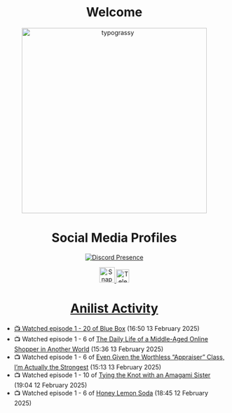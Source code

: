 <div align="center">

# Welcome
<a href="https://github.com/kawarimidoll/typograssy">
    <img alt="typograssy" src="https://typograssy.deno.dev/api?text=%E3%82%88%E3%81%86%E3%81%93%E3%81%9D%E3%81%BF%E3%81%AA%E3%81%95%E3%82%93%20-%20Sheby--&&l0=none&l1=82d9d0&l2=027353&l3=038c4c&l4=01402e&bg=none&frame=none&speed=100&comment=" width="421.99">
</a>

</div>

<div align="center">

# Social Media Profiles

[![Discord Presence](https://lanyard.cnrad.dev/api/612532963938271232)](https://discord.com/users/612532963938271232)


<a href="https://www.snapchat.com/add/a.sheby" title="Snapchat Profile">
    <img src="https://www.freepnglogos.com/uploads/snapchat-logo-png-0.png" width="35" alt="Snapchat Logo" />


<a href="https://t.me/ASheby" title="Telegram Profile">
    <img src="https://www.freepnglogos.com/uploads/telegram-logo-png-0.png" width="30" alt="Telegram Logo" />


</div>

<div align="center">

# Anilist Activity

</div>

<!-- ANILIST_ACTIVITY:start -->

-   📺 Watched episode 1 - 20 of [Blue Box](https://anilist.co/anime/170942) (16:50 13 February 2025)
-   📺 Watched episode 1 - 6 of [The Daily Life of a Middle-Aged Online Shopper in Another World](https://anilist.co/anime/180292) (15:36 13 February 2025)
-   📺 Watched episode 1 - 6 of [Even Given the Worthless “Appraiser” Class, I’m Actually the Strongest](https://anilist.co/anime/178548) (15:13 13 February 2025)
-   📺 Watched episode 1 - 10 of [Tying the Knot with an Amagami Sister](https://anilist.co/anime/164172) (19:04 12 February 2025)
-   📺 Watched episode 1 - 6 of [Honey Lemon Soda](https://anilist.co/anime/175443) (18:45 12 February 2025)

<!-- ANILIST_ACTIVITY:end -->
